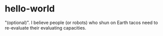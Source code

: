 # hello-world
"(optional)".
I believe people (or robots) who shun on Earth tacos need to re-evaluate their evaluating capacities.
